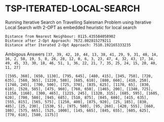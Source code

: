 # TSP-ITERATED-LOCAL-SEARCH
Running Iterative Search on Travelling Salesman Problem using Iterative Local Search with 2-OPT as embedded heuristic for local search

```
Distance from Nearest Neighbour: 8115.435584058902
Distance after 2-Opt Approach: 7672.802815279211
Distance after Iterated 2-Opt Approach: 7510.192165333235
```

Ambigous Answers
```[37, 39, 42, 10, 44, 13, 38, 41, 29, 9, 31, 48, 14, 16, 2, 50, 19, 5, 8, 26, 28, 12, 0, 6, 3, 23, 47, 4, 32, 43, 17, 34, 49, 45, 33, 30, 18, 46, 51, 1, 36, 22, 21, 7, 35, 25, 24, 15, 20, 40, 11, 27]```

```[[595, 360], [650, 1130], [795, 645], [480, 415], [345, 750], [720, 635], [560, 365], [1220, 580], [685, 610], [880, 660], [410, 250], [1740, 245], [700, 500], [725, 370], [835, 625], [1170, 65], [830, 610], [520, 585], [475, 960], [760, 650], [1465, 200], [1340, 725], [1150, 1160], [300, 465], [1215, 245], [1320, 315], [685, 595], [1605, 620], [700, 580], [945, 685], [510, 875], [845, 680], [415, 635], [555, 815], [565, 575], [1250, 400], [875, 920], [25, 185], [830, 485], [25, 230], [1530, 5], [975, 580], [95, 260], [420, 555], [660, 180], [575, 665], [525, 1000], [145, 665], [845, 655], [605, 625], [770, 610], [580, 1175]]```


